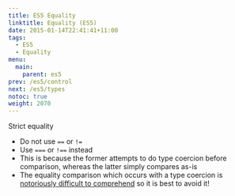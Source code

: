```yaml
---
title: ES5 Equality
linktitle: Equality (ES5)
date: 2015-01-14T22:41:41+11:00
tags:
  - ES5
  - Equality
menu:
  main:
    parent: es5
prev: /es5/control
next: /es5/types
notoc: true
weight: 2070
---
```


Strict equality

- Do not use `==` or `!=`
- Use `===` or `!==` instead
- This is because the former attempts to do type coercion before comparison, whereas the latter simply compares as-is
- The equality comparison which occurs with a type coercion is [notoriously difficult to comprehend](http://dorey.github.io/JavaScript-Equality-Table/)
  so it is best to avoid it!
